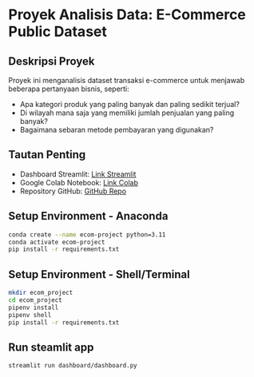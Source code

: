 # Proyek Analisis Data: E-Commerce Public Dataset

## Deskripsi Proyek
Proyek ini menganalisis dataset transaksi e-commerce untuk menjawab beberapa pertanyaan bisnis, seperti:
- Apa kategori produk yang paling banyak dan paling sedikit terjual?
- Di wilayah mana saja yang memiliki jumlah penjualan yang paling banyak?
- Bagaimana sebaran metode pembayaran yang digunakan?

## Tautan Penting
- Dashboard Streamlit: [Link Streamlit](https://zt692dma8czfhprcp9yrlz.streamlit.app/)
- Google Colab Notebook: [Link Colab](https://colab.research.google.com/drive/14RFjeLylrd32jCtFmFEXUB_0bnCHVicn?usp=sharing)
- Repository GitHub: [GitHub Repo](https://github.com/rezaalra/dicoding-proyek-analisis-data/)

## Setup Environment - Anaconda
```bash
conda create --name ecom-project python=3.11
conda activate ecom-project
pip install -r requirements.txt
```

## Setup Environment - Shell/Terminal
```bash
mkdir ecom_project
cd ecom_project
pipenv install
pipenv shell
pip install -r requirements.txt
```

## Run steamlit app
```bash
streamlit run dashboard/dashboard.py
